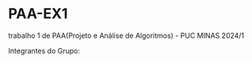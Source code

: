 # PAA-EX1
trabalho 1 de PAA(Projeto e Análise de Algoritmos) - PUC MINAS 2024/1

Integrantes do Grupo:
